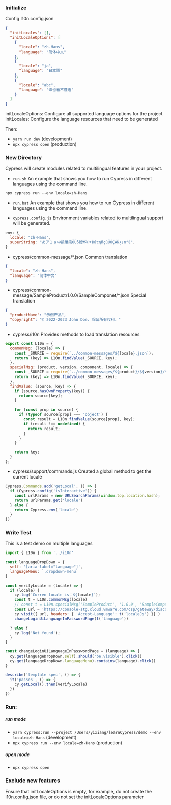 ### Initialize

Config I10n.config.json

```json
{
  "initLocales": [],
  "initLocaleOptions": [
    {
      "locale": "zh-Hans",
      "language": "简体中文"
    },
    {
      "locale": "ja",
      "language": "日本語"
    },
    {
      "locale": "abc",
      "language": "谁也看不懂语"
    }
  ]
}
```

initLocaleOptions: Configure all supported language options for the project   
initLocales: Configure the language resources that need to be generated

Then:
- `yarn run dev` (development)
- `npx cypress open` (production)




### New Directory
Cypress will create modules related to multilingual features in your project.

- `run.sh`
An example that shows you how to run Cypress in different languages using the command line.
```
npx cypress run --env locale=zh-Hans
```


- `run.bat`
An example that shows you how to run Cypress in different languages using the command line.



- `cypress.config.js`
Environment variables related to multilingual support will be generated.
```javascript
env: {
  locale: "zh-Hans",
  superString: "あア１ａ中鷗屢简ÖÜß體₩겨ㅊĐứсηñçüÜÓÇÁÑ¿¡n°€",
}
```


- cypress/common-message/*.json
Common translation
```json
{
  "locale": "zh-Hans",
  "language": "简体中文"
}
```


- cypress/common-message/SampleProduct/1.0.0/SampleComponet/*.json
Special translation
```json
{
  "productName": "示例产品",
  "copyright": "© 2022-2023 John Doe. 保留所有权利。"
}
```

- cypress/i10n
Provides methods to load translation resources
```javascript
export const L10n = {
  commonMsg: (locale) => {
    const _SOURCE = require(`../common-messages/${locale}.json`);
    return (key) => L10n.findValue(_SOURCE, key);
  },
  specialMsg: (product, version, component, locale) => {
    const _SOURCE = require(`../common-messages/${product}/${version}/${component}/${locale}.json`);
    return (key) => L10n.findValue(_SOURCE, key);
  },
  findValue: (source, key) => {
    if (source.hasOwnProperty(key)) {
      return source[key];
    }

    for (const prop in source) {
      if (typeof source[prop] === 'object') {
        const result = L10n.findValue(source[prop], key);
        if (result !== undefined) {
          return result;
        }
      }
    }

    return key;
  }
};

```



- cypress/support/commands.js
Created a global method to get the current locale
```javascript
Cypress.Commands.add('getLocal', () => {
  if (Cypress.config('isInteractive')) {
    const urlParams = new URLSearchParams(window.top.location.hash);
    return urlParams.get('locale')
  } else {
    return Cypress.env('locale')
  }
})
```


### Write Test

This is a test demo on multiple languages
```javascript
import { L10n } from '../i10n'

const languageDropDown = {
  self: '[aria-label="language"]',
  languageMenu: `.dropdown-menu`
}

const verifyLocale = (locale) => {
  if (locale) {
    cy.log(`Curren locale is：${locale}`);
    const t = L10n.commonMsg(locale)
    // const t = L10n.specialMsg('SampleProduct', '1.0.0', 'SampleComponent', locale)
    const url = 'https://console-stg.cloud.vmware.com/csp/gateway/discovery'
    cy.visit({ url, headers: { 'Accept-Language': t('localeJs') }} )
    changeLoginUiLanguageInPasswordPage(t('language'))

  } else {
    cy.log('Not found');
  }
}

const changeLoginUiLanguageInPasswordPage = (language) => {
  cy.get(languageDropDown.self).should('be.visible').click()
  cy.get(languageDropDown.languageMenu).contains(language).click()
}

describe('template spec', () => {
  it('passes', () => {
    cy.getLocal().then(verifyLocale)
  })
})

```



### Run:

##### run mode

- `yarn cypress:run --project /Users/yixiang/learnCypress/demo --env locale=zh-Hans` (development)
- `npx cypress run --env locale=zh-Hans` (production)


##### open mode

- `npx cypress open`


### Exclude new features
Ensure that initLocaleOptions is empty, for example, do not create the i10n.config.json file, or do not set the initLocaleOptions parameter